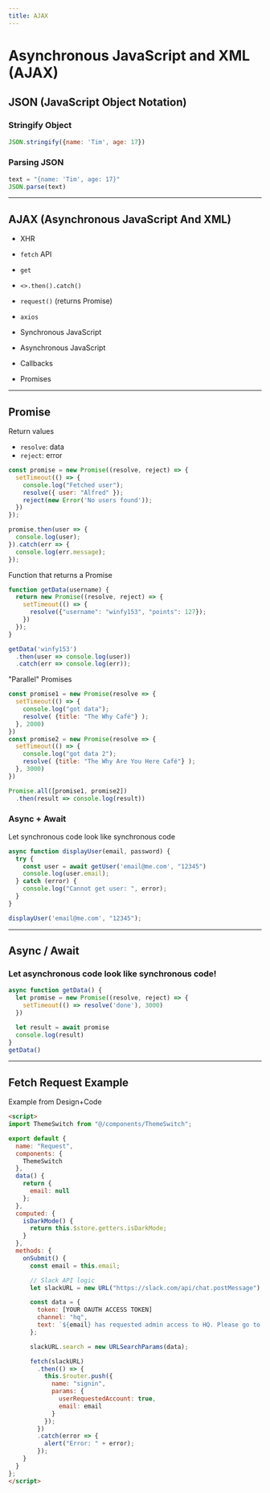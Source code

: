 ```yaml
---
title: AJAX
---
```


# Asynchronous JavaScript and XML (AJAX)

<section>

## JSON (JavaScript Object Notation)

### Stringify Object
```js
JSON.stringify({name: 'Tim', age: 17})
```

### Parsing JSON
```js
text = "{name: 'Tim', age: 17}"
JSON.parse(text)
```

</section>

---

<section>

## AJAX (Asynchronous JavaScript And XML)


* XHR
* `fetch` API
* `get`
* `<>.then().catch()`
* `request()` (returns Promise)
* `axios`



* Synchronous JavaScript
* Asynchronous JavaScript
* Callbacks
* Promises

</section>

---

<section>

## Promise
Return values
* `resolve`: data
* `reject`: error

```js
const promise = new Promise((resolve, reject) => {
  setTimeout(() => {
    console.log("Fetched user");
    resolve({ user: "Alfred" });
    reject(new Error('No users found'));
  })
});

promise.then(user => {
  console.log(user);
}).catch(err => {
  console.log(err.message);
});
```

Function that returns a Promise
```js
function getData(username) {
  return new Promise((resolve, reject) => {
    setTimeout(() => {
      resolve({"username": "winfy153", "points": 127});
    })
  });
}

getData('winfy153')
  .then(user => console.log(user))
  .catch(err => console.log(err));
```

"Parallel" Promises
```js
const promise1 = new Promise(resolve => {
  setTimeout(() => {
    console.log("got data");
    resolve( {title: "The Why Café"} );
  }, 2000)
})
const promise2 = new Promise(resolve => {
  setTimeout(() => {
    console.log("got data 2");
    resolve( {title: "The Why Are You Here Café"} );
  }, 3000)
})

Promise.all([promise1, promise2])
  .then(result => console.log(result))
```


### Async + Await
Let synchronous code look like synchronous code
```js
async function displayUser(email, password) {
  try {
    const user = await getUser('email@me.com', "12345")
    console.log(user.email);
  } catch (error) {
    console.log("Cannot get user: ", error);
  }
}

displayUser('email@me.com', "12345");
```


</section>

---

<section>

## Async / Await

### Let asynchronous code look like synchronous code!
```js
async function getData() {
  let promise = new Promise((resolve, reject) => {
    setTimeout(() => resolve('done'), 3000)
  })

  let result = await promise
  console.log(result)
}
getData()
```

</section>

---

<section>

## Fetch Request Example

Example from Design+Code
```html
<script>
import ThemeSwitch from "@/components/ThemeSwitch";

export default {
  name: "Request",
  components: {
    ThemeSwitch
  },
  data() {
    return {
      email: null
    };
  },
  computed: {
    isDarkMode() {
      return this.$store.getters.isDarkMode;
    }
  },
  methods: {
    onSubmit() {
      const email = this.email;

      // Slack API logic
      let slackURL = new URL("https://slack.com/api/chat.postMessage");

      const data = {
        token: [YOUR OAUTH ACCESS TOKEN]
        channel: "hq",
        text: `${email} has requested admin access to HQ. Please go to Netlify to invite them.`
      };

      slackURL.search = new URLSearchParams(data);

      fetch(slackURL)
        .then(() => {
          this.$router.push({
            name: "signin",
            params: {
              userRequestedAccount: true,
              email: email
            }
          });
        })
        .catch(error => {
          alert("Error: " + error);
        });
    }
  }
};
</script>
```

</section>